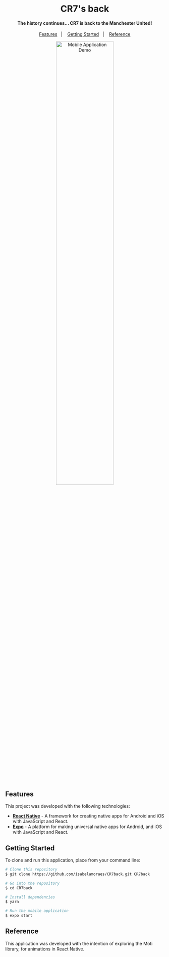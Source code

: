<h1 align="center">
  CR7's back
</h1>

<h4 align="center">
  The history continues... CR7 is back to the Manchester United!
</h4>

<p align="center">
  <a href="#features">Features</a>&nbsp;&nbsp;&nbsp;|&nbsp;&nbsp;&nbsp;
  <a href="#getting-started">Getting Started</a>&nbsp;&nbsp;&nbsp;|&nbsp;&nbsp;&nbsp;
  <a href="#reference">Reference</a>
</p>

<p align="center">
  <img alt="Mobile Application Demo" src="https://github.com/isabelamoraes/CR7back/blob/main/demo/CR7back.gif?raw=true" width="60%">
</p>

## Features

This project was developed with the following technologies:

-  **[React Native](https://reactnative.dev/)** - A framework for creating native apps for Android and iOS with JavaScript and React.
-  **[Expo](https://expo.io/)** - A platform for making universal native apps for Android, and iOS with JavaScript and React.

## Getting Started

To clone and run this application, place from your command line:

```bash
# Clone this repository
$ git clone https://github.com/isabelamoraes/CR7back.git CR7back

# Go into the repository
$ cd CR7back

# Install dependencies
$ yarn

# Run the mobile application
$ expo start

```

## Reference

This application was developed with the intention of exploring the Moti library, for animations in React Native.
